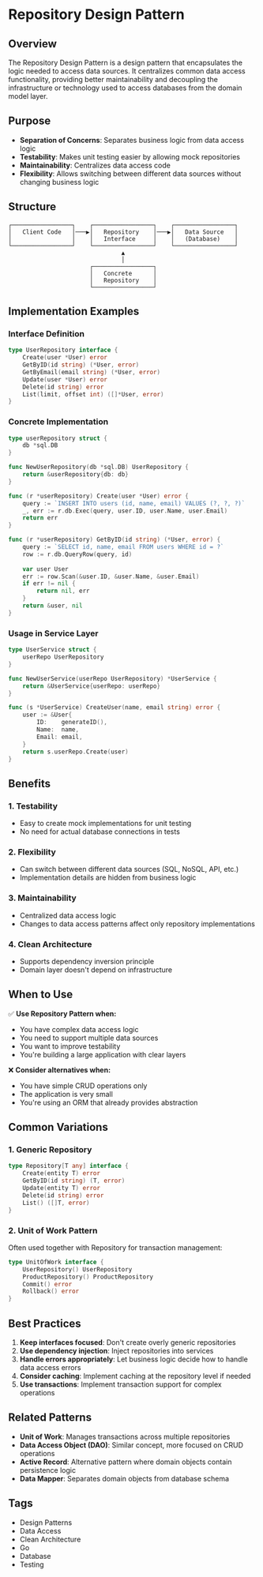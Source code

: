 # Repository Design Pattern

## Overview

The Repository Design Pattern is a design pattern that encapsulates the logic needed to access data sources. It centralizes common data access functionality, providing better maintainability and decoupling the infrastructure or technology used to access databases from the domain model layer.

## Purpose

- **Separation of Concerns**: Separates business logic from data access logic
- **Testability**: Makes unit testing easier by allowing mock repositories
- **Maintainability**: Centralizes data access code
- **Flexibility**: Allows switching between different data sources without changing business logic

## Structure

```text
┌─────────────────┐    ┌─────────────────┐    ┌─────────────────┐
│   Client Code   │───▶│   Repository    │───▶│   Data Source   │
│                 │    │   Interface     │    │   (Database)    │
└─────────────────┘    └─────────────────┘    └─────────────────┘
                                ▲
                                │
                       ┌─────────────────┐
                       │   Concrete      │
                       │   Repository    │
                       └─────────────────┘
```

## Implementation Examples

### Interface Definition

```go
type UserRepository interface {
    Create(user *User) error
    GetByID(id string) (*User, error)
    GetByEmail(email string) (*User, error)
    Update(user *User) error
    Delete(id string) error
    List(limit, offset int) ([]*User, error)
}
```

### Concrete Implementation

```go
type userRepository struct {
    db *sql.DB
}

func NewUserRepository(db *sql.DB) UserRepository {
    return &userRepository{db: db}
}

func (r *userRepository) Create(user *User) error {
    query := `INSERT INTO users (id, name, email) VALUES (?, ?, ?)`
    _, err := r.db.Exec(query, user.ID, user.Name, user.Email)
    return err
}

func (r *userRepository) GetByID(id string) (*User, error) {
    query := `SELECT id, name, email FROM users WHERE id = ?`
    row := r.db.QueryRow(query, id)
    
    var user User
    err := row.Scan(&user.ID, &user.Name, &user.Email)
    if err != nil {
        return nil, err
    }
    return &user, nil
}
```

### Usage in Service Layer

```go
type UserService struct {
    userRepo UserRepository
}

func NewUserService(userRepo UserRepository) *UserService {
    return &UserService{userRepo: userRepo}
}

func (s *UserService) CreateUser(name, email string) error {
    user := &User{
        ID:    generateID(),
        Name:  name,
        Email: email,
    }
    return s.userRepo.Create(user)
}
```

## Benefits

### 1. **Testability**

- Easy to create mock implementations for unit testing
- No need for actual database connections in tests

### 2. **Flexibility**

- Can switch between different data sources (SQL, NoSQL, API, etc.)
- Implementation details are hidden from business logic

### 3. **Maintainability**

- Centralized data access logic
- Changes to data access patterns affect only repository implementations

### 4. **Clean Architecture**

- Supports dependency inversion principle
- Domain layer doesn't depend on infrastructure

## When to Use

✅ **Use Repository Pattern when:**

- You have complex data access logic
- You need to support multiple data sources
- You want to improve testability
- You're building a large application with clear layers

❌ **Consider alternatives when:**

- You have simple CRUD operations only
- The application is very small
- You're using an ORM that already provides abstraction

## Common Variations

### 1. **Generic Repository**

```go
type Repository[T any] interface {
    Create(entity T) error
    GetByID(id string) (T, error)
    Update(entity T) error
    Delete(id string) error
    List() ([]T, error)
}
```

### 2. **Unit of Work Pattern**

Often used together with Repository for transaction management:

```go
type UnitOfWork interface {
    UserRepository() UserRepository
    ProductRepository() ProductRepository
    Commit() error
    Rollback() error
}
```

## Best Practices

1. **Keep interfaces focused**: Don't create overly generic repositories
2. **Use dependency injection**: Inject repositories into services
3. **Handle errors appropriately**: Let business logic decide how to handle data access errors
4. **Consider caching**: Implement caching at the repository level if needed
5. **Use transactions**: Implement transaction support for complex operations

## Related Patterns

- **Unit of Work**: Manages transactions across multiple repositories
- **Data Access Object (DAO)**: Similar concept, more focused on CRUD operations
- **Active Record**: Alternative pattern where domain objects contain persistence logic
- **Data Mapper**: Separates domain objects from database schema

## Tags

- Design Patterns
- Data Access
- Clean Architecture
- Go
- Database
- Testing